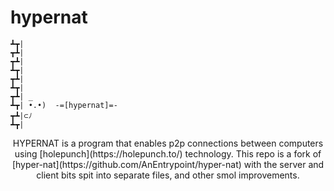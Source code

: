 # hypernat

```
┻┳|
┳┻|
┳┻|
┻┳|
┳┻|
┻┳|
┳┻| _
┻┳| •.•)  -=[hypernat]=-
┳┻|⊂ﾉ
┻┳|
```
<p align="center">
 HYPERNAT is a program that enables p2p connections between computers using [holepunch](https://holepunch.to/) technology. This repo is a fork of [hyper-nat](https://github.com/AnEntrypoint/hyper-nat) with the server and client bits spit into separate files, and other smol improvements.
</p>
